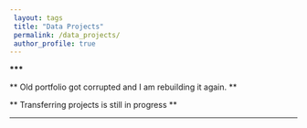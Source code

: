 ```yaml
---
 layout: tags
 title: "Data Projects"
 permalink: /data_projects/
 author_profile: true
---
```


<p style="font-weight:bold;">
***

** Old portfolio got corrupted and I am rebuilding it again. **

** Transferring projects is still in progress **

***
</p>